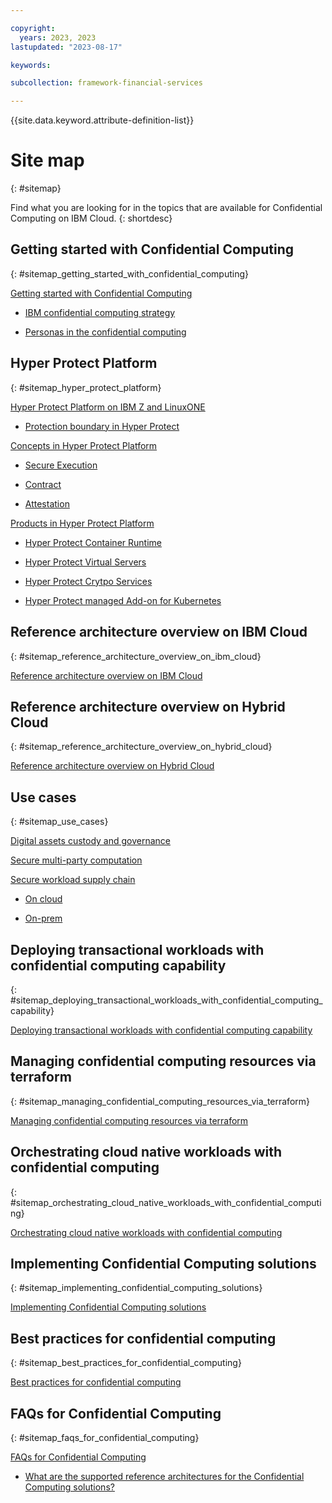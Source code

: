 ```yaml
---

copyright:
  years: 2023, 2023
lastupdated: "2023-08-17"

keywords: 

subcollection: framework-financial-services

---
```


{{site.data.keyword.attribute-definition-list}}


# Site map
{: #sitemap}

Find what you are looking for in the topics that are available for Confidential Computing on IBM Cloud.
{: shortdesc}






## Getting started with Confidential Computing
{: #sitemap_getting_started_with_confidential_computing}


[Getting started with Confidential Computing](/docs/confidential-computing?topic=confidential-computing-about#about)

* [IBM confidential computing strategy](/docs/confidential-computing?topic=confidential-computing-about#cc-ibm)

* [Personas in the confidential computing](/docs/confidential-computing?topic=confidential-computing-about#cc-personas)


## Hyper Protect Platform
{: #sitemap_hyper_protect_platform}


[Hyper Protect Platform on IBM Z and LinuxONE](/docs/confidential-computing?topic=confidential-computing-hyper-protect-overview#hyper-protect-overview)

* [Protection boundary in Hyper Protect](/docs/confidential-computing?topic=confidential-computing-hyper-protect-overview#enclave-boundary)

[Concepts in Hyper Protect Platform](/docs/confidential-computing?topic=confidential-computing-hyper-protect-concepts#hyper-protect-concepts)

* [Secure Execution](/docs/confidential-computing?topic=confidential-computing-hyper-protect-concepts#secure-execution)

* [Contract](/docs/confidential-computing?topic=confidential-computing-hyper-protect-concepts#contract)

* [Attestation](/docs/confidential-computing?topic=confidential-computing-hyper-protect-concepts#attestation)

[Products in Hyper Protect Platform](/docs/confidential-computing?topic=confidential-computing-hyper-protect-products#hyper-protect-products)

* [Hyper Protect Container Runtime](/docs/confidential-computing?topic=confidential-computing-hyper-protect-products#hpcr)

* [Hyper Protect Virtual Servers](/docs/confidential-computing?topic=confidential-computing-hyper-protect-products#hpvs)

* [Hyper Protect Crytpo Services](/docs/confidential-computing?topic=confidential-computing-hyper-protect-products#hpcs)

* [Hyper Protect managed Add-on for Kubernetes](/docs/confidential-computing?topic=confidential-computing-hyper-protect-products#ikswhp)


## Reference architecture overview on IBM Cloud
{: #sitemap_reference_architecture_overview_on_ibm_cloud}


[Reference architecture overview on IBM Cloud](/docs/confidential-computing?topic=confidential-computing-public-cloud#public-cloud)


## Reference architecture overview on Hybrid Cloud
{: #sitemap_reference_architecture_overview_on_hybrid_cloud}


[Reference architecture overview on Hybrid Cloud](/docs/confidential-computing?topic=confidential-computing-hybrid-cloud#hybrid-cloud)


## Use cases
{: #sitemap_use_cases}


[Digital assets custody and governance](/docs/confidential-computing?topic=confidential-computing-digital-assets#digital-assets)

[Secure multi-party computation](/docs/confidential-computing?topic=confidential-computing-smpc#smpc)

[Secure workload supply chain](/docs/confidential-computing?topic=confidential-computing-devsecops#devsecops)

* [On cloud](/docs/confidential-computing?topic=confidential-computing-devsecops#on-cloud)

* [On-prem](/docs/confidential-computing?topic=confidential-computing-devsecops#on-prem)


## Deploying transactional workloads with confidential computing capability
{: #sitemap_deploying_transactional_workloads_with_confidential_computing_capability}


[Deploying transactional workloads with confidential computing capability](/docs/confidential-computing?topic=confidential-computing-deploy-workload#deploy-workload)


## Managing confidential computing resources via terraform
{: #sitemap_managing_confidential_computing_resources_via_terraform}


[Managing confidential computing resources via terraform](/docs/confidential-computing?topic=confidential-computing-manage-terraform#manage-terraform)


## Orchestrating cloud native workloads with confidential computing
{: #sitemap_orchestrating_cloud_native_workloads_with_confidential_computing}


[Orchestrating cloud native workloads with confidential computing](/docs/confidential-computing?topic=confidential-computing-orchestrate-workload#orchestrate-workload)


## Implementing Confidential Computing solutions
{: #sitemap_implementing_confidential_computing_solutions}


[Implementing Confidential Computing solutions](/docs/confidential-computing?topic=confidential-computing-implement-cc#implement-cc)


## Best practices for confidential computing
{: #sitemap_best_practices_for_confidential_computing}


[Best practices for confidential computing](/docs/confidential-computing?topic=confidential-computing-best-practices#best-practices)


## FAQs for Confidential Computing
{: #sitemap_faqs_for_confidential_computing}


[FAQs for Confidential Computing](/docs/confidential-computing?topic=confidential-computing-faqs-cc#faqs-cc)

* [What are the supported reference architectures for the Confidential Computing solutions?](/docs/confidential-computing?topic=confidential-computing-faqs-cc#reference-architectures)

